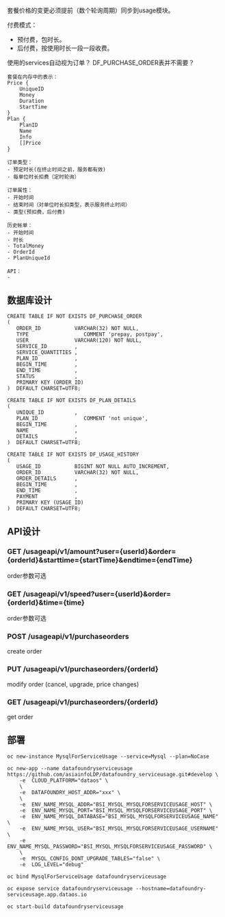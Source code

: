 
## 

套餐价格的变更必须提前（数个轮询周期）同步到usage模块。

付费模式：
* 预付费，包时长。
* 后付费，按使用时长一段一段收费。

使用的services自动视为订单？ DF_PURCHASE_ORDER表并不需要？

```
套餐在内存中的表示：
Price {
    UniqueID
    Money
    Duration
    StartTime
}
Plan {
    PlanID
    Name
    Info
    []Price
}

订单类型：
- 预定时长(在终止时间之前，服务都有效)
- 每单位时长扣费（定时轮询）

订单属性：
- 开始时间
- 结束时间（对单位时长扣类型，表示服务终止时间）
- 类型(预扣费，后付费)

历史帐单：
- 开始时间
- 时长
- TotalMoney
- OrderId
- PlanUniqueId

API：
- 
```

## 数据库设计

```
CREATE TABLE IF NOT EXISTS DF_PURCHASE_ORDER
(
   ORDER_ID           VARCHAR(32) NOT NULL,
   TYPE                  COMMENT 'prepay, postpay',
   USER               VARCHAR(120) NOT NULL,
   SERVICE_ID         ,
   SERVICE_QUANTITIES ,
   PLAN_ID            ,
   BEGIN_TIME         ,
   END_TIME           ,
   STATUS             ,
   PRIMARY KEY (ORDER_ID)
)  DEFAULT CHARSET=UTF8;

CREATE TABLE IF NOT EXISTS DF_PLAN_DETAILS
(
   UNIQUE_ID          ,
   PLAN_ID               COMMENT 'not unique',
   BEGIN_TIME         ,
   NAME               ,
   DETAILS            ,
)  DEFAULT CHARSET=UTF8;

CREATE TABLE IF NOT EXISTS DF_USAGE_HISTORY
(
   USAGE_ID           BIGINT NOT NULL AUTO_INCREMENT,
   ORDER_ID           VARCHAR(32) NOT NULL,
   ORDER_DETAILS      ,
   BEGIN_TIME         ,
   END_TIME           ,
   PAYMENT            ,
   PRIMARY KEY (USAGE_ID)
)  DEFAULT CHARSET=UTF8;
```

## API设计

### GET /usageapi/v1/amount?user={userId}&order={orderId}&starttime={startTime}&endtime={endTime}

order参数可选

### GET /usageapi/v1/speed?user={userId}&order={orderId}&time={time}

order参数可选

### POST /usageapi/v1/purchaseorders

create order

### PUT /usageapi/v1/purchaseorders/{orderId}

modify order (cancel, upgrade, price changes)

### GET /usageapi/v1/purchaseorders/{orderId}

get order

## 部署

```
oc new-instance MysqlForServiceUsage --service=Mysql --plan=NoCase

oc new-app --name datafoundryserviceusage https://github.com/asiainfoLDP/datafoundry_serviceusage.git#develop \
    -e  CLOUD_PLATFORM="dataos" \
    \
    -e  DATAFOUNDRY_HOST_ADDR="xxx" \
    \
    -e  ENV_NAME_MYSQL_ADDR="BSI_MYSQL_MYSQLFORSERVICEUSAGE_HOST" \
    -e  ENV_NAME_MYSQL_PORT="BSI_MYSQL_MYSQLFORSERVICEUSAGE_PORT" \
    -e  ENV_NAME_MYSQL_DATABASE="BSI_MYSQL_MYSQLFORSERVICEUSAGE_NAME" \
    -e  ENV_NAME_MYSQL_USER="BSI_MYSQL_MYSQLFORSERVICEUSAGE_USERNAME" \
    -e  ENV_NAME_MYSQL_PASSWORD="BSI_MYSQL_MYSQLFORSERVICEUSAGE_PASSWORD" \
    \
    -e  MYSQL_CONFIG_DONT_UPGRADE_TABLES="false" \
    -e  LOG_LEVEL="debug"

oc bind MysqlForServiceUsage datafoundryserviceusage

oc expose service datafoundryserviceusage --hostname=datafoundry-serviceusage.app.dataos.io

oc start-build datafoundryserviceusage

```
